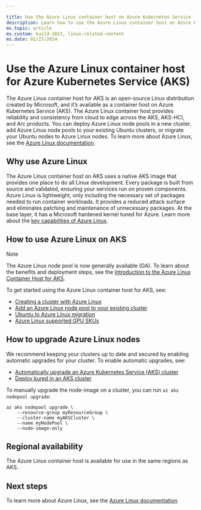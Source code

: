 ```yaml
---

title: Use the Azure Linux container host on Azure Kubernetes Service (AKS)
description: Learn how to use the Azure Linux container host on Azure Kubernetes Service (AKS)
ms.topic: article
ms.custom: build-2023, linux-related-content
ms.date: 02/27/2024
---
```


# Use the Azure Linux container host for Azure Kubernetes Service (AKS)

The Azure Linux container host for AKS is an open-source Linux distribution created by Microsoft, and it’s available as a container host on Azure Kubernetes Service (AKS). The Azure Linux container host provides reliability and consistency from cloud to edge across the AKS, AKS-HCI, and Arc products. You can deploy Azure Linux node pools in a new cluster, add Azure Linux node pools to your existing Ubuntu clusters, or migrate your Ubuntu nodes to Azure Linux nodes. To learn more about Azure Linux, see the [Azure Linux documentation][azurelinux-doc].

## Why use Azure Linux

The Azure Linux container host on AKS uses a native AKS image that provides one place to do all Linux development. Every package is built from source and validated, ensuring your services run on proven components. Azure Linux is lightweight, only including the necessary set of packages needed to run container workloads. It provides a reduced attack surface and eliminates patching and maintenance of unnecessary packages. At the base layer, it has a Microsoft hardened kernel tuned for Azure. Learn more about the [key capabilities of Azure Linux][azurelinux-capabilities].

## How to use Azure Linux on AKS

> [!NOTE]
> The Azure Linux node pool is now generally available (GA). To learn about the benefits and deployment steps, see the [Introduction to the Azure Linux Container Host for AKS][azurelinuxdocumentation].

To get started using the Azure Linux container host for AKS, see:

* [Creating a cluster with Azure Linux][azurelinux-cluster-config]
* [Add an Azure Linux node pool to your existing cluster][azurelinux-node-pool]
* [Ubuntu to Azure Linux migration][ubuntu-to-azurelinux]
* [Azure Linux supported GPU SKUs](../azure-linux/intro-azure-linux.md#azure-linux-container-host-supported-gpu-skus)

## How to upgrade Azure Linux nodes

We recommend keeping your clusters up to date and secured by enabling automatic upgrades for your cluster. To enable automatic upgrades, see:

* [Automatically upgrade an Azure Kubernetes Service (AKS) cluster][auto-upgrade-aks]
* [Deploy kured in an AKS cluster][kured]

To manually upgrade the node-image on a cluster, you can run `az aks nodepool upgrade`:

```azurecli
az aks nodepool upgrade \
    --resource-group myResourceGroup \
    --cluster-name myAKSCluster \
    --name myNodePool \
    --node-image-only
```

## Regional availability

The Azure Linux container host is available for use in the same regions as AKS.

## Next steps

To learn more about Azure Linux, see the [Azure Linux documentation][azurelinuxdocumentation].

<!-- LINKS - Internal -->
[azurelinux-doc]: ../azure-linux/intro-azure-linux.md
[azurelinux-capabilities]: ../azure-linux/intro-azure-linux.md#azure-linux-container-host-key-benefits
[azurelinux-cluster-config]: cluster-configuration.md#azure-linux-container-host-for-aks
[azurelinux-node-pool]: create-node-pools.md#add-an-azure-linux-node-pool
[ubuntu-to-azurelinux]: create-node-pools.md#migrate-ubuntu-nodes-to-azure-linux-nodes
[auto-upgrade-aks]: auto-upgrade-cluster.md
[kured]: node-updates-kured.md
[azurelinuxdocumentation]: ../azure-linux/intro-azure-linux.md
